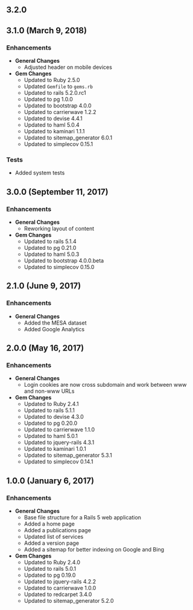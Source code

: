 ## 3.2.0

## 3.1.0 (March 9, 2018)

### Enhancements
- **General Changes**
  - Adjusted header on mobile devices
- **Gem Changes**
  - Updated to Ruby 2.5.0
  - Updated `Gemfile` to `gems.rb`
  - Updated to rails 5.2.0.rc1
  - Updated to pg 1.0.0
  - Updated to bootstrap 4.0.0
  - Updated to carrierwave 1.2.2
  - Updated to devise 4.4.1
  - Updated to haml 5.0.4
  - Updated to kaminari 1.1.1
  - Updated to sitemap_generator 6.0.1
  - Updated to simplecov 0.15.1

### Tests
- Added system tests

## 3.0.0 (September 11, 2017)

### Enhancements
- **General Changes**
  - Reworking layout of content
- **Gem Changes**
  - Updated to rails 5.1.4
  - Updated to pg 0.21.0
  - Updated to haml 5.0.3
  - Updated to bootstrap 4.0.0.beta
  - Updated to simplecov 0.15.0

## 2.1.0 (June 9, 2017)

### Enhancements
- **General Changes**
  - Added the MESA dataset
  - Added Google Analytics

## 2.0.0 (May 16, 2017)

### Enhancements
- **General Changes**
  - Login cookies are now cross subdomain and work between www and non-www URLs
- **Gem Changes**
  - Updated to Ruby 2.4.1
  - Updated to rails 5.1.1
  - Updated to devise 4.3.0
  - Updated to pg 0.20.0
  - Updated to carrierwave 1.1.0
  - Updated to haml 5.0.1
  - Updated to jquery-rails 4.3.1
  - Updated to kaminari 1.0.1
  - Updated to sitemap_generator 5.3.1
  - Updated to simplecov 0.14.1

## 1.0.0 (January 6, 2017)

### Enhancements
- **General Changes**
  - Base file structure for a Rails 5 web application
  - Added a home page
  - Added a publications page
  - Updated list of services
  - Added a version page
  - Added a sitemap for better indexing on Google and Bing
- **Gem Changes**
  - Updated to Ruby 2.4.0
  - Updated to rails 5.0.1
  - Updated to pg 0.19.0
  - Updated to jquery-rails 4.2.2
  - Updated to carrierwave 1.0.0
  - Updated to redcarpet 3.4.0
  - Updated to sitemap_generator 5.2.0
